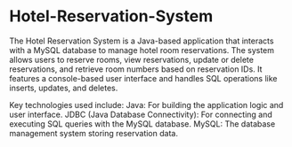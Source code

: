 # Hotel-Reservation-System

The Hotel Reservation System is a Java-based application that interacts with a MySQL database to manage hotel room reservations. 
The system allows users to reserve rooms, view reservations, update or delete reservations, and retrieve room numbers based on reservation IDs. It features a console-based user interface and handles SQL operations like inserts, updates, and deletes.

Key technologies used include:
Java: For building the application logic and user interface.
JDBC (Java Database Connectivity): For connecting and executing SQL queries with the MySQL database.
MySQL: The database management system storing reservation data.
